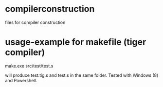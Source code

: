 compilerconstruction
====================

files for compiler construction 

usage-example for makefile (tiger compiler)
===========================================
make.exe src/test/test.s

will produce test.tig.s and test.s in the same folder. Tested with Windows (8) and Powershell. 